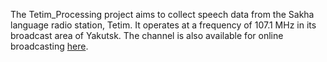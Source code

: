 The Tetim_Processing project aims to collect speech data from the Sakha language radio station, Tetim. It operates at a frequency of 107.1 MHz in its broadcast area of Yakutsk. The channel is also available for online broadcasting [here](http://icecast-saha.cdnvideo.ru/saha).
